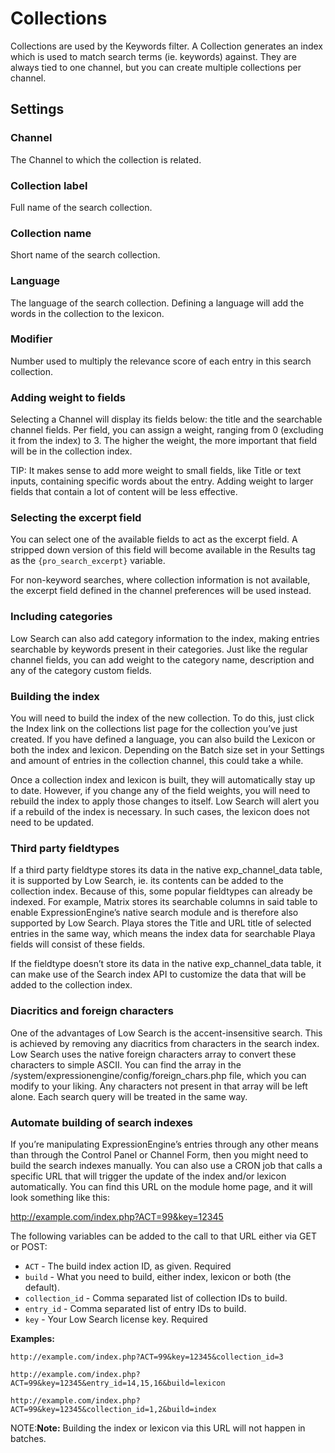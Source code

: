 <!--
    This source file is part of the open source project
    ExpressionEngine User Guide (https://github.com/ExpressionEngine/ExpressionEngine-User-Guide)

    @link      https://expressionengine.com/
    @copyright Copyright (c) 2003-2020, Packet Tide, LLC (https://packettide.com)
    @license   https://expressionengine.com/license Licensed under Apache License, Version 2.0
-->
# Collections

Collections are used by the Keywords filter. A Collection generates an index which is used to match search terms (ie. keywords) against. They are always tied to one channel, but you can create multiple collections per channel.

## Settings

### Channel
The Channel to which the collection is related.

### Collection label
Full name of the search collection.

### Collection name
Short name of the search collection.

### Language
The language of the search collection. Defining a language will add the words in the collection to the lexicon.

### Modifier
Number used to multiply the relevance score of each entry in this search collection.


### Adding weight to fields

Selecting a Channel will display its fields below: the title and the searchable channel fields. Per field, you can assign a weight, ranging from 0 (excluding it from the index) to 3. The higher the weight, the more important that field will be in the collection index.

TIP: It makes sense to add more weight to small fields, like Title or text inputs, containing specific words about the entry. Adding weight to larger fields that contain a lot of content will be less effective.

### Selecting the excerpt field

You can select one of the available fields to act as the excerpt field. A stripped down version of this field will become available in the Results tag as the `{pro_search_excerpt}` variable.

For non-keyword searches, where collection information is not available, the excerpt field defined in the channel preferences will be used instead.

### Including categories

Low Search can also add category information to the index, making entries searchable by keywords present in their categories. Just like the regular channel fields, you can add weight to the category name, description and any of the category custom fields.


### Building the index

You will need to build the index of the new collection. To do this, just click the Index link on the collections list page for the collection you’ve just created. If you have defined a language, you can also build the Lexicon or both the index and lexicon. Depending on the Batch size set in your Settings and amount of entries in the collection channel, this could take a while.

Once a collection index and lexicon is built, they will automatically stay up to date. However, if you change any of the field weights, you will need to rebuild the index to apply those changes to itself. Low Search will alert you if a rebuild of the index is necessary. In such cases, the lexicon does not need to be updated.

### Third party fieldtypes

If a third party fieldtype stores its data in the native exp_channel_data table, it is supported by Low Search, ie. its contents can be added to the collection index. Because of this, some popular fieldtypes can already be indexed. For example, Matrix stores its searchable columns in said table to enable ExpressionEngine’s native search module and is therefore also supported by Low Search. Playa stores the Title and URL title of selected entries in the same way, which means the index data for searchable Playa fields will consist of these fields.

If the fieldtype doesn’t store its data in the native exp_channel_data table, it can make use of the Search index API to customize the data that will be added to the collection index.

### Diacritics and foreign characters

One of the advantages of Low Search is the accent-insensitive search. This is achieved by removing any diacritics from characters in the search index. Low Search uses the native foreign characters array to convert these characters to simple ASCII. You can find the array in the /system/expressionengine/config/foreign_chars.php file, which you can modify to your liking. Any characters not present in that array will be left alone. Each search query will be treated in the same way.

### Automate building of search indexes

If you’re manipulating ExpressionEngine’s entries through any other means than through the Control Panel or Channel Form, then you might need to build the search indexes manually. You can also use a CRON job that calls a specific URL that will trigger the update of the index and/or lexicon automatically. You can find this URL on the module home page, and it will look something like this:

http://example.com/index.php?ACT=99&key=12345

The following variables can be added to the call to that URL either via GET or POST:

- `ACT` - The build index action ID, as given. Required
- `build` - What you need to build, either index, lexicon or both (the default).
- `collection_id` - Comma separated list of collection IDs to build.
- `entry_id` - Comma separated list of entry IDs to build.
- `key` - Your Low Search license key. Required

**Examples:**

`http://example.com/index.php?ACT=99&key=12345&collection_id=3`

`http://example.com/index.php?ACT=99&key=12345&entry_id=14,15,16&build=lexicon`

`http://example.com/index.php?ACT=99&key=12345&collection_id=1,2&build=index`

NOTE:**Note:** Building the index or lexicon via this URL will not happen in batches.